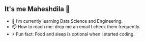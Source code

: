 ## It's me Maheshdila 👋

- 🌱 I’m currently learning Data Science and Engineering.
- 📫 How to reach me: drop me an email I check them frequently.
- ⚡ Fun fact: Food and sleep is optional when I started coding.
  

<!--
**maheshdila/maheshdila** is a ✨ _special_ ✨ repository because its `README.md` (this file) appears on your GitHub profile.

Here are some ideas to get you started:

- 🔭 I’m currently working on ...
- 🌱 I’m currently learning ...
- 👯 I’m looking to collaborate on ...
- 🤔 I’m looking for help with ...
- 💬 Ask me about ...
- 📫 How to reach me: ...
- 😄 Pronouns: ...
- ⚡ Fun fact: ...
-->
